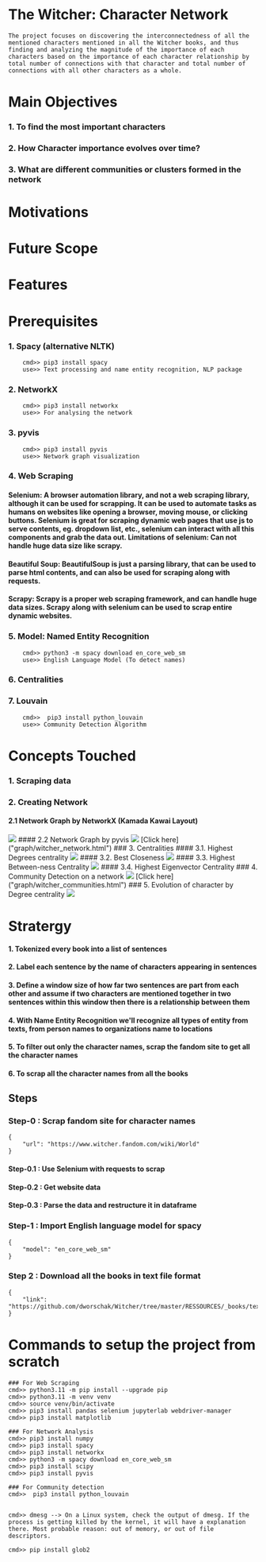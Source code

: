 # The Witcher: Character Network
```The project focuses on discovering the interconnectedness of all the mentioned characters mentioned in all the Witcher books, and thus finding and analyzing the magnitude of the importance of each characters based on the importance of each character relationship by total number of connections with that character and total number of connections with all other characters as a whole. ```

# Main Objectives
### 1. To find the most important characters
### 2. How Character importance evolves over time?
### 3. What are different communities or clusters formed in the network

# Motivations

# Future Scope

# Features

# Prerequisites
### 1. Spacy (alternative NLTK)
```
    cmd>> pip3 install spacy
    use>> Text processing and name entity recognition, NLP package
```
### 2. NetworkX
```
    cmd>> pip3 install networkx
    use>> For analysing the network
```
### 3. pyvis
```
    cmd>> pip3 install pyvis
    use>> Network graph visualization
```

### 4. Web Scraping
#### Selenium: A browser automation library, and not a web scraping library, although it can be used for scrapping. It can be used to automate tasks as humans on websites like opening a browser, moving mouse, or clicking buttons. Selenium is great for scraping dynamic web pages that use js to serve contents, eg. dropdown list, etc., selenium can interact with all this components and grab the data out. Limitations of selenium: Can not handle huge data size like scrapy. 

#### Beautiful Soup: BeautifulSoup is just a parsing library, that can be used to parse html contents, and can also be used for scraping along with requests.

#### Scrapy: Scrapy is a proper web scraping framework, and can handle huge data sizes. Scrapy along with selenium can be used to scrap entire dynamic websites.

### 5. Model: Named Entity Recognition
```
    cmd>> python3 -m spacy download en_core_web_sm
    use>> English Language Model (To detect names)
```

### 6. Centralities

### 7. Louvain
```
    cmd>>  pip3 install python_louvain
    use>> Community Detection Algorithm
```

# Concepts Touched
### 1. Scraping data
### 2. Creating Network
#### 2.1 Network Graph by NetworkX (Kamada Kawai Layout)
<img src="graph/kamada_kawai_layout_graph.png">
#### 2.2 Network Graph by pyvis
<img src="graph/witcher_network.png">
[Click here]("graph/witcher_network.html")
### 3. Centralities
#### 3.1. Highest Degrees centrality
<img src="graph/degree_centrality_graph.png">
#### 3.2. Best Closeness 
<img src="graph/closeness_centrality_graph.png">
#### 3.3. Highest Between-ness Centrality
<img src="graph/betweenness_centrality_graph.png">
#### 3.4. Highest Eigenvector Centrality
### 4. Community Detection on a network
<img src="graph/witcher_communities.png">
[Click here]("graph/witcher_communities.html")
### 5. Evolution of character by Degree centrality
<img src="graph/degree_centrality_evolution_graph.png">


# Stratergy
#### 1. Tokenized every book into a list of sentences
#### 2. Label each sentence by the name of characters appearing in sentences
#### 3. Define a window size of how far two sentences are part from each other and assume if two characters are mentioned together in two sentences within this window then there is a relationship between them
#### 4. With Name Entity Recognition we'll recognize all types of entity from texts, from person names to organizations name to locations
#### 5. To filter out only the character names, scrap the fandom site to get all the character names
#### 6. To scrap all the character names from all the books



## Steps 
### Step-0 : Scrap fandom site for character names 
```
{
    "url": "https://www.witcher.fandom.com/wiki/World"
}
```
#### Step-0.1 : Use Selenium with requests to scrap
#### Step-0.2 : Get website data
#### Step-0.3 : Parse the data and restructure it in dataframe

### Step-1 : Import English language model for spacy
```
{
    "model": "en_core_web_sm"
}
```

### Step 2 : Download all the books in text file format
```
{
    "link": "https://github.com/dworschak/Witcher/tree/master/RESSOURCES/_books/text"
}
```



# Commands to setup the project from scratch
```
### For Web Scraping 
cmd>> python3.11 -m pip install --upgrade pip
cmd>> python3.11 -m venv venv
cmd>> source venv/bin/activate
cmd>> pip3 install pandas selenium jupyterlab webdriver-manager
cmd>> pip3 install matplotlib

### For Network Analysis
cmd>> pip3 install numpy
cmd>> pip3 install spacy
cmd>> pip3 install networkx
cmd>> python3 -m spacy download en_core_web_sm
cmd>> pip3 install scipy
cmd>> pip3 install pyvis

### For Community detection
cmd>>  pip3 install python_louvain


cmd>> dmesg --> On a Linux system, check the output of dmesg. If the process is getting killed by the kernel, it will have a explanation there. Most probable reason: out of memory, or out of file descriptors.

cmd>> pip install glob2


```

